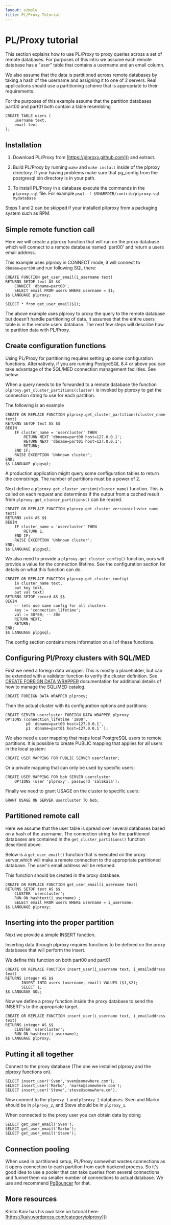 ```yaml
---
layout: simple
title: PL/Proxy Tutorial
---
```


# PL/Proxy tutorial

This section explains how to use PL/Proxy to proxy queries across a set of 
remote databases. For purposes of this intro we assume 
each remote database has a "user" table that contains a username and an email 
column.

We also assume that the data is partitioned across remote databases by taking
a hash of the username and assigning it to one of 2 servers. Real applications 
should use a partitioning scheme that is appropriate to their requirements.

For the purposes of this example assume that the partition databases part00
and part01 both contain a table resembling

    CREATE TABLE users (
        username text,
        email text
    );

## Installation

 1. Download PL/Proxy from [https://plproxy.github.com]() and extract.

 2. Build PL/Proxy by running `make` and `make install` inside of the plproxy 
    directory. If your having problems make sure that pg_config from the
    postgresql bin directory is in your path.

 3. To install PL/Proxy in a database execute the commands in the `plproxy.sql` 
    file.  For example `psql -f $SHAREDIR/contrib/plproxy.sql mydatabase`

Steps 1 and 2 can be skipped if your installed pl/proxy from a packaging system
such as RPM.


## Simple remote function call

Here we will create a plproxy function that will run on the proxy database which
will connect to a remote database named
'part00' and return a users email address.

This example  uses plproxy in CONNECT mode, it will 
connect to `dbname=part00` and run following SQL there:

    CREATE FUNCTION get_user_email(i_username text)
    RETURNS SETOF text AS $$
        CONNECT 'dbname=part00';
        SELECT email FROM users WHERE username = $1;
    $$ LANGUAGE plproxy;

    SELECT * from get_user_email($1);

The above example uses plproxy to proxy the query to the remote database but 
doesn't handle partitioning of data.  It assumes that the entire users table is 
in the remote users database.  The next few steps will describe how to partition 
data with PL/Proxy.


## Create  configuration functions

Using PL/Proxy for partitioning requires setting up some configuration functions.
Alternatively, if you are running PostgreSQL 8.4 or above you can take advantage
of the SQL/MED connection management facilities. See below.

When a query needs to be forwarded to a remote database the function
`plproxy.get_cluster_partitions(cluster)` is invoked by plproxy to get the
connection string to use for each partition. 

The following is an example 

    CREATE OR REPLACE FUNCTION plproxy.get_cluster_partitions(cluster_name text)
    RETURNS SETOF text AS $$
    BEGIN
        IF cluster_name = 'usercluster' THEN
            RETURN NEXT 'dbname=part00 host=127.0.0.1';
            RETURN NEXT 'dbname=part01 host=127.0.0.1';
            RETURN;
        END IF;
        RAISE EXCEPTION 'Unknown cluster';
    END;
    $$ LANGUAGE plpgsql;
 
A production application might query some configuration tables to return the
connstrings. The number of partitions must be a power of 2.

Next define a `plproxy.get_cluster_version(cluster_name)` function.  This is 
called on each request and determines if the output from a cached
result from `plproxy.get_cluster_partitions()` can be reused. 

    CREATE OR REPLACE FUNCTION plproxy.get_cluster_version(cluster_name text)
    RETURNS int4 AS $$
    BEGIN
        IF cluster_name = 'usercluster' THEN
            RETURN 1;
        END IF;
        RAISE EXCEPTION 'Unknown cluster';
    END;
    $$ LANGUAGE plpgsql;

We also need to provide a `plproxy.get_cluster_config()` function, ours will provide
a value for the connection lifetime.  See the configuration section for details 
on what this function can do. 

    CREATE OR REPLACE FUNCTION plproxy.get_cluster_config(
        in cluster_name text,
        out key text,
        out val text)
    RETURNS SETOF record AS $$
    BEGIN
        -- lets use same config for all clusters
        key := 'connection_lifetime';
        val := 30*60; -- 30m
        RETURN NEXT;
        RETURN;
    END;
    $$ LANGUAGE plpgsql;

The config section contains more information on all of these functions.


## Configuring Pl/Proxy clusters with SQL/MED

First we need a foreign data wrapper. This is mostly a placeholder, but can
be extended with a validator function to verify the cluster definition. See
[CREATE FOREIGN DATA WRAPPER](http://www.postgresql.org/docs/9.4/static/sql-createforeigndatawrapper.html)
documentation for additional details of how to manage the SQL/MED catalog.

    CREATE FOREIGN DATA WRAPPER plproxy;

Then the actual cluster with its configuration options and partitions:

    CREATE SERVER usercluster FOREIGN DATA WRAPPER plproxy
    OPTIONS (connection_lifetime '1800',
             p0 'dbname=part00 host=127.0.0.1',
             p1 'dbname=part01 host=127.0.0.1' );

We also need a user mapping that maps local PostgreSQL users to remote
partitions. It is possible to create PUBLIC mapping that applies for
all users in the local system:

    CREATE USER MAPPING FOR PUBLIC SERVER usercluster;

Or a private mapping that can only be used by specific users:

    CREATE USER MAPPING FOR bob SERVER usercluster 
        OPTIONS (user 'plproxy', password 'salakala');

Finally we need to grant USAGE on the cluster to specific users:

    GRANT USAGE ON SERVER usercluster TO bob;

## Partitioned remote call

Here we assume that the user table is spread over several databases based
on a hash of the username. The connection string for the partitioned databases 
are contained in the `get_cluster_partitions()` function described above.

Below is a `get_user_email()` function that is executed on the proxy server,which
will make a remote connection to the appropriate partitioned database. The
user's email address will be returned.

This function should be created in the proxy database.

    CREATE OR REPLACE FUNCTION get_user_email(i_username text)
    RETURNS SETOF text AS $$
        CLUSTER 'usercluster';
        RUN ON hashtext(i_username) ;
        SELECT email FROM users WHERE username = i_username;
    $$ LANGUAGE plproxy;


## Inserting into the proper partition

Next we provide a simple INSERT function.  

Inserting data through plproxy requires functions to be defined on the proxy 
databases that will perform the insert.

We define this function on both part00 and part01

    CREATE OR REPLACE FUNCTION insert_user(i_username text, i_emailaddress text)
    RETURNS integer AS $$
           INSERT INTO users (username, email) VALUES ($1,$2);
           SELECT 1;
    $$ LANGUAGE SQL;

Now we define a proxy function inside the proxy database to send the 
INSERT's to the appropriate target.

    CREATE OR REPLACE FUNCTION insert_user(i_username text, i_emailaddress text)
    RETURNS integer AS $$
        CLUSTER 'usercluster';
        RUN ON hashtext(i_username);
    $$ LANGUAGE plproxy;

## Putting it all together

Connect to the proxy database (The one we installed plproxy and the plproxy
functions on).

    SELECT insert_user('Sven','sven@somewhere.com');
    SELECT insert_user('Marko', 'marko@somewhere.com');
    SELECT insert_user('Steve','steve@somewhere.cm');

Now connect to the `plproxy_1` and `plproxy_2` databases.  Sven and Marko should be
in `plproxy_2`, and Steve should be in `plproxy_1`.

When connected to the proxy user you can obtain data by doing

    SELECT get_user_email('Sven');
    SELECT get_user_email('Marko');
    SELECT get_user_email('Steve');

## Connection pooling

When used in partitioned setup, PL/Proxy somewhat wastes connections
as it opens connection to each partition from each backend process.
So it's good idea to use a pooler that can take queries from several
connections and funnel them via smaller number of connections to actual
database.  We use and recommend
[PgBouncer](https://pgbouncer.github.io)
for that.


## More resources

Kristo Kaiv has his own take on tutorial here:
[https://kaiv.wordpress.com/category/plproxy]()

